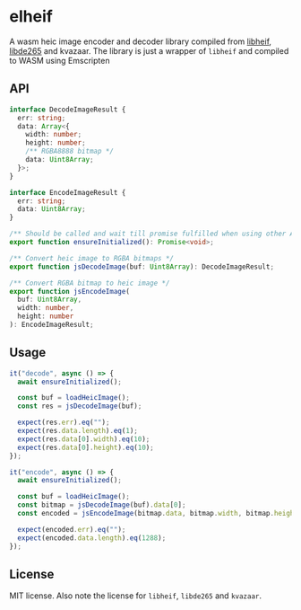 # elheif

A wasm heic image encoder and decoder library compiled from [libheif](https://github.com/strukturag/libheif), [libde265](https://github.com/strukturag/libde265) and kvazaar. The library is just a wrapper of `libheif` and compiled to WASM using Emscripten

## API

```ts
interface DecodeImageResult {
  err: string;
  data: Array<{
    width: number;
    height: number;
    /** RGBA8888 bitmap */
    data: Uint8Array;
  }>;
}

interface EncodeImageResult {
  err: string;
  data: Uint8Array;
}

/** Should be called and wait till promise fulfilled when using other APIs */
export function ensureInitialized(): Promise<void>;

/** Convert heic image to RGBA bitmaps */
export function jsDecodeImage(buf: Uint8Array): DecodeImageResult;

/** Convert RGBA bitmap to heic image */
export function jsEncodeImage(
  buf: Uint8Array,
  width: number,
  height: number
): EncodeImageResult;
```

## Usage

```ts
it("decode", async () => {
  await ensureInitialized();

  const buf = loadHeicImage();
  const res = jsDecodeImage(buf);

  expect(res.err).eq("");
  expect(res.data.length).eq(1);
  expect(res.data[0].width).eq(10);
  expect(res.data[0].height).eq(10);
});

it("encode", async () => {
  await ensureInitialized();

  const buf = loadHeicImage();
  const bitmap = jsDecodeImage(buf).data[0];
  const encoded = jsEncodeImage(bitmap.data, bitmap.width, bitmap.height);

  expect(encoded.err).eq("");
  expect(encoded.data.length).eq(1288);
});
```

## License

MIT license. Also note the license for `libheif`, `libde265` and `kvazaar`.
